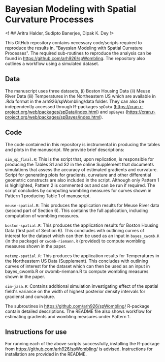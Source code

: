 Bayesian Modeling with Spatial Curvature Processes
================

<! ## Aritra Halder, Sudipto Banerjee, Dipak K. Dey !>

This GitHub repository contains necessary code/scripts required to reproduce the results in, "Bayesian Modeling with Spatial Curvature Processes". The required sub-routines to reproduce the analysis can be found in https://github.com/arh926/spWombling. The repository also outlines a workflow using a simulated dataset.

## Data

The manuscript uses three datasets, (i) Boston Housing Data (ii) Meuse River Data (iii) Temperatures in the Northeastern US which are available in .Rda format in the arh926/spWombling/data folder. They can also be independently accessed through R-packages `spData` (https://cran.r-project.org/web/packages/spData/index.html) and `spBayes` (https://cran.r-project.org/web/packages/spBayes/index.html).


## Code
The code contained in this repository is instrumental in producing the tables and plots in the manuscript. We provide brief descriptions:

`sim_sp_final.R`: This is the script that, upon replication, is responsible for producing the Tables S1 and S2 in the online Supplement that documents simulations that assess the accuracy of estimated gradients and curvature. Script for generating plots for gradients, curvature and other differential geometric constructs are also included in the script. Although only Pattern 1 is highlighted, Pattern 2 is commented out and can be run if required. The script concludes by computing wombling measures for curves shown in Pattern 1 producing Table 1 of manuscript.

`meuse-spatial.R`: This produces the application results for Meuse River data (second part of Section 6). This contains the full application, including computation of wombling measures.

`boston-spatial.R`: This produces the application results for Boston Housing Data (first part of Section 6). This concludes with outlining curves of interest  for the dataset which can then be used as an input in `bayes_cwomb.R` (in the package) or `cwomb-riemann.R` (provided) to compute wombling measures shown in the paper.

`netemp-spatial.R`: This produces the application results for Temperatures in the Northeastern US Data (Supplement). This concludes with outlining curves of interest  for the dataset which can then be used as an input in bayes_cwomb.R or cwomb-riemann.R to compute wombling measures shown in the paper.

`sim-jasa.R`: Contains additional simulation investigating effect of the spatial field's variance on the width of highest posterior density intervals for gradienst and curvature.

The subroutines in https://github.com/arh926/spWombling/ R-package contain detailed descriptions. The README file also shows workflow for estimating gradients and wombling measures under Pattern 1.

## Instructions for use
For running each of the above scripts successfully, installing the R-package from https://github.com/arh926/spWombling/ is advised. Instructions for installation are provided in the README.



